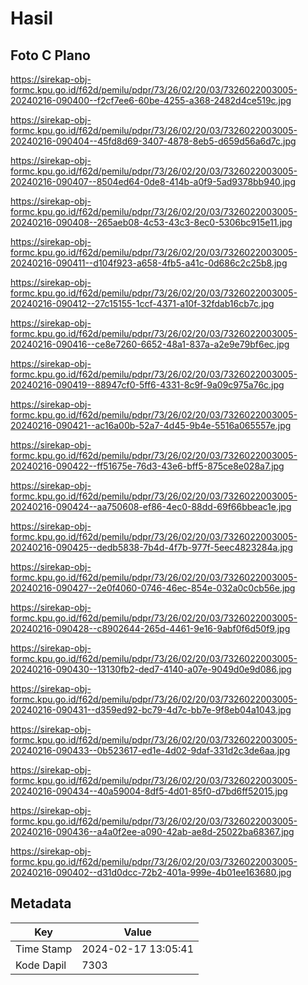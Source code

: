 # Hasil

## Foto C Plano

https://sirekap-obj-formc.kpu.go.id/f62d/pemilu/pdpr/73/26/02/20/03/7326022003005-20240216-090400--f2cf7ee6-60be-4255-a368-2482d4ce519c.jpg

https://sirekap-obj-formc.kpu.go.id/f62d/pemilu/pdpr/73/26/02/20/03/7326022003005-20240216-090404--45fd8d69-3407-4878-8eb5-d659d56a6d7c.jpg

https://sirekap-obj-formc.kpu.go.id/f62d/pemilu/pdpr/73/26/02/20/03/7326022003005-20240216-090407--8504ed64-0de8-414b-a0f9-5ad9378bb940.jpg

https://sirekap-obj-formc.kpu.go.id/f62d/pemilu/pdpr/73/26/02/20/03/7326022003005-20240216-090408--265aeb08-4c53-43c3-8ec0-5306bc915e11.jpg

https://sirekap-obj-formc.kpu.go.id/f62d/pemilu/pdpr/73/26/02/20/03/7326022003005-20240216-090411--d104f923-a658-4fb5-a41c-0d686c2c25b8.jpg

https://sirekap-obj-formc.kpu.go.id/f62d/pemilu/pdpr/73/26/02/20/03/7326022003005-20240216-090412--27c15155-1ccf-4371-a10f-32fdab16cb7c.jpg

https://sirekap-obj-formc.kpu.go.id/f62d/pemilu/pdpr/73/26/02/20/03/7326022003005-20240216-090416--ce8e7260-6652-48a1-837a-a2e9e79bf6ec.jpg

https://sirekap-obj-formc.kpu.go.id/f62d/pemilu/pdpr/73/26/02/20/03/7326022003005-20240216-090419--88947cf0-5ff6-4331-8c9f-9a09c975a76c.jpg

https://sirekap-obj-formc.kpu.go.id/f62d/pemilu/pdpr/73/26/02/20/03/7326022003005-20240216-090421--ac16a00b-52a7-4d45-9b4e-5516a065557e.jpg

https://sirekap-obj-formc.kpu.go.id/f62d/pemilu/pdpr/73/26/02/20/03/7326022003005-20240216-090422--ff51675e-76d3-43e6-bff5-875ce8e028a7.jpg

https://sirekap-obj-formc.kpu.go.id/f62d/pemilu/pdpr/73/26/02/20/03/7326022003005-20240216-090424--aa750608-ef86-4ec0-88dd-69f66bbeac1e.jpg

https://sirekap-obj-formc.kpu.go.id/f62d/pemilu/pdpr/73/26/02/20/03/7326022003005-20240216-090425--dedb5838-7b4d-4f7b-977f-5eec4823284a.jpg

https://sirekap-obj-formc.kpu.go.id/f62d/pemilu/pdpr/73/26/02/20/03/7326022003005-20240216-090427--2e0f4060-0746-46ec-854e-032a0c0cb56e.jpg

https://sirekap-obj-formc.kpu.go.id/f62d/pemilu/pdpr/73/26/02/20/03/7326022003005-20240216-090428--c8902644-265d-4461-9e16-9abf0f6d50f9.jpg

https://sirekap-obj-formc.kpu.go.id/f62d/pemilu/pdpr/73/26/02/20/03/7326022003005-20240216-090430--13130fb2-ded7-4140-a07e-9049d0e9d086.jpg

https://sirekap-obj-formc.kpu.go.id/f62d/pemilu/pdpr/73/26/02/20/03/7326022003005-20240216-090431--d359ed92-bc79-4d7c-bb7e-9f8eb04a1043.jpg

https://sirekap-obj-formc.kpu.go.id/f62d/pemilu/pdpr/73/26/02/20/03/7326022003005-20240216-090433--0b523617-ed1e-4d02-9daf-331d2c3de6aa.jpg

https://sirekap-obj-formc.kpu.go.id/f62d/pemilu/pdpr/73/26/02/20/03/7326022003005-20240216-090434--40a59004-8df5-4d01-85f0-d7bd6ff52015.jpg

https://sirekap-obj-formc.kpu.go.id/f62d/pemilu/pdpr/73/26/02/20/03/7326022003005-20240216-090436--a4a0f2ee-a090-42ab-ae8d-25022ba68367.jpg

https://sirekap-obj-formc.kpu.go.id/f62d/pemilu/pdpr/73/26/02/20/03/7326022003005-20240216-090402--d31d0dcc-72b2-401a-999e-4b01ee163680.jpg


## Metadata

| Key        | Value               |
| ---------- | ------------------- |
| Time Stamp | 2024-02-17 13:05:41 |
| Kode Dapil | 7303                |



